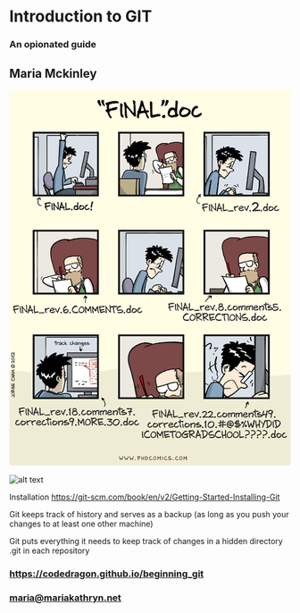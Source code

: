 # Introduction to GIT
### An opionated guide

## Maria Mckinley




![alt text](assets/final_doc.gif "'Piled Higher and Deeper' by Jorge Cham www.phdcomics.com")




![alt text](assets/git_connections.gif "One document, many authors")



Installation
https://git-scm.com/book/en/v2/Getting-Started-Installing-Git




Git keeps track of history and serves as a backup (as long as you push your changes to at least one
other machine)




Git puts everything it needs to keep track of changes in a hidden directory .git in each repository




### https://codedragon.github.io/beginning_git
### maria@mariakathryn.net
